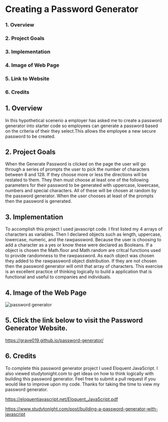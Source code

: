 # Creating a Password Generator

### 1. Overview

### 2. Project Goals

### 3. Implementation

### 4. Image of Web Page

### 5. Link to Website

### 6. Credits

## 1. Overview

In this hypothetical scenerio a employer has asked me to create a password generator into starter code so employees can generate a password based on the criteria of their they select.This allows the employee a new secure password to be created.

## 2. Project Goals

When the Generate Password is clicked on the page the user will go through a series of prompts the user to pick the number of characters between 8 and 128. If they choose more or less the directions will be restated to them. They then must choose at least one of the following parameters for their password to be generated with uppercase, lowercase, numbers and special characters. All of these will be chosen at random by the password generator. When the user chooses at least of the prompts then the password is generated.

## 3. Implementation

To accomplish this project I used javascript code. I first listed my 4 arrays of characters as variables. Then I declared objects such as length, uppercase, lowercase, numeric, and the rawpassword. Because the user is choosing to add a character as a yes or know these were declared as Booleans. If a object is chosen the Math.floor and Math.random are critcal functions used to provide randomness to the rawpassword. As each object was chosen they added to the rawpassword object distribution. If they are not chosen then the password generator will omit that array of characters. This exercise is an excellent practice of thinking logically to build a application that is functional and useful to companies and individuals.

## 4. Image of the Web Page

![password generator](/password-generator/images/password-generator.png)

## 5. Click the link below to visit the Password Generator Website.

https://grave019.github.io/password-generator/

## 6. Credits 

To complete this password generator project I used Eloquent JavaScript. I also viewed studytonight.com to get ideas on how to think logically with building this password generator. Feel free to submit a pull request if you would like to improve upon my code. Thanks for taking the time to view my password generator.

https://eloquentjavascript.net/Eloquent_JavaScript.pdf

https://www.studytonight.com/post/building-a-password-generator-with-javascript